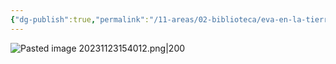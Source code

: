 ```yaml
---
{"dg-publish":true,"permalink":"/11-areas/02-biblioteca/eva-en-la-tierra/","noteIcon":""}
---
```


![Pasted image 20231123154012.png|200](/img/user/02%20Image/Pasted%20image%2020231123154012.png)